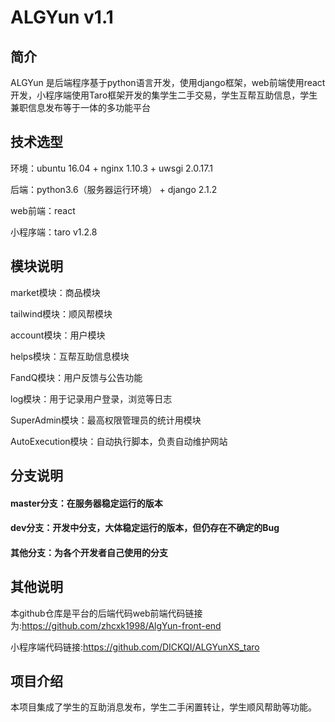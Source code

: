 # ALGYun v1.1

## 简介
ALGYun 是后端程序基于python语言开发，使用django框架，web前端使用react开发，小程序端使用Taro框架开发的集学生二手交易，学生互帮互助信息，学生兼职信息发布等于一体的多功能平台

## 技术选型
环境：ubuntu 16.04 + nginx 1.10.3 + uwsgi 2.0.17.1

后端：python3.6（服务器运行环境） + django 2.1.2

web前端：react

小程序端：taro v1.2.8

## 模块说明

market模块：商品模块

tailwind模块：顺风帮模块

account模块：用户模块

helps模块：互帮互助信息模块

FandQ模块：用户反馈与公告功能

log模块：用于记录用户登录，浏览等日志

SuperAdmin模块：最高权限管理员的统计用模块

AutoExecution模块：自动执行脚本，负责自动维护网站

## 分支说明
#### master分支：在服务器稳定运行的版本
#### dev分支：开发中分支，大体稳定运行的版本，但仍存在不确定的Bug
#### 其他分支：为各个开发者自己使用的分支

## 其他说明

本github仓库是平台的后端代码web前端代码链接为:https://github.com/zhcxk1998/AlgYun-front-end

小程序端代码链接:https://github.com/DICKQI/ALGYunXS_taro


## 项目介绍

本项目集成了学生的互助消息发布，学生二手闲置转让，学生顺风帮助等功能。
